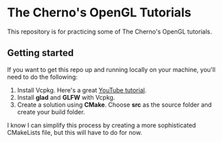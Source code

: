 # The Cherno's OpenGL Tutorials
This repository is for practicing some of The Cherno's OpenGL tutorials. 

## Getting started 
If you want to get this repo up and running locally on your machine, you'll need to do the following:

1. Install Vcpkg. Here's a great [YouTube tutorial](https://www.youtube.com/watch?v=L-_vTMjcRzQ&t).
2. Install **glad** and **GLFW** with Vcpkg.
3. Create a solution using **CMake**. Choose **src** as the source folder and create your build folder.

I know I can simplify this process by creating a more sophisticated CMakeLists file, but this will have to do for now.

